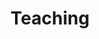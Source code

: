 ---
# An instance of the Experience widget.
# Documentation: https://wowchemy.com/docs/page-builder/
widget: experience

# This file represents a page section.
headless: false

# Order that this section appears on the page.
weight: 50

title: Teaching
subtitle:

# Date format for experience
#   Refer to https://wowchemy.com/docs/customization/#date-format
date_format: Jan 2006

# Experiences.
#   Add/remove as many `experience` items below as you like.
#   Required fields are `title`, `company`, and `date_start`.
#   Leave `date_end` empty if it's your current employer.
#   Begin multi-line descriptions with YAML's `|2-` multi-line prefix.
experience:
  - title: Engineering program
    company: IMT Atlantique
    company_url: ''
    company_logo: 'imta'
    location: Brest
    date_start: '2021-09-01'
    date_end: ''
    description: >-
      * First year program (eq. L3)
        * BD IHM (human-computer interface)
          * Practicals, 2021- now, 16,5h / year
      * Second and third year, HCI major (eq. M1-2)
        * RAUG (computer vision and augmented reality)
          * Lecture and practicals, 2021-now
        * TERV (techniques and challenges for virtual reality)
          * Lecture and practicals, 2021-now
        * LogIHM (HCI principals for virtual reality)
          * Lecture and practicals, 2021-now
  - title: Engineering program
    company: École Centrale de Nantes
    company_url: ''
    company_logo: 'ecn'
    location: Brest
    date_start: '2017-09-01'
    date_end: '2020-06-01'
    description: >-
      * First year program (eq. L3)
        * ALGPR (algorithm and programming)
          * Practicals, 2017-2019, 18h / year
        * Supervision of industrial projects
          * 2017-2020, 2 project groups / year
      * Second and third year, Virtual Reality major (eq. M1-2)
        * VSION (computer vision and augmented reality)
          * Practicals, 2017-2020, 28h / year
        * Initiation to the use of 3D software (Unity)
          * Practicals, 2018-2020, 6h / year
        * COARV (advanced knowledge in virtual reality)
          * Practicals and supervision of projects, 2018-2020, 22h / year
        * Supervision of application projects
          * 2017-2020, total: ~15 projects 
  - title: Master program "Artificial Intelligence and Advanced Visual Computing"
    company: École Polytechnique
    company_url: ''
    company_logo: 'x'
    location: Brest
    date_start: '2020-02-01'
    date_end: '2020-02-01'
    description: >-
      * One-day intervention (lecture and practicals) dedicated to Augmented Reality, as part of the "Virtual / Augmented Reality & 3D Interactions" major
        * Feb. 2020, 6h

design:
  columns: '2'
---